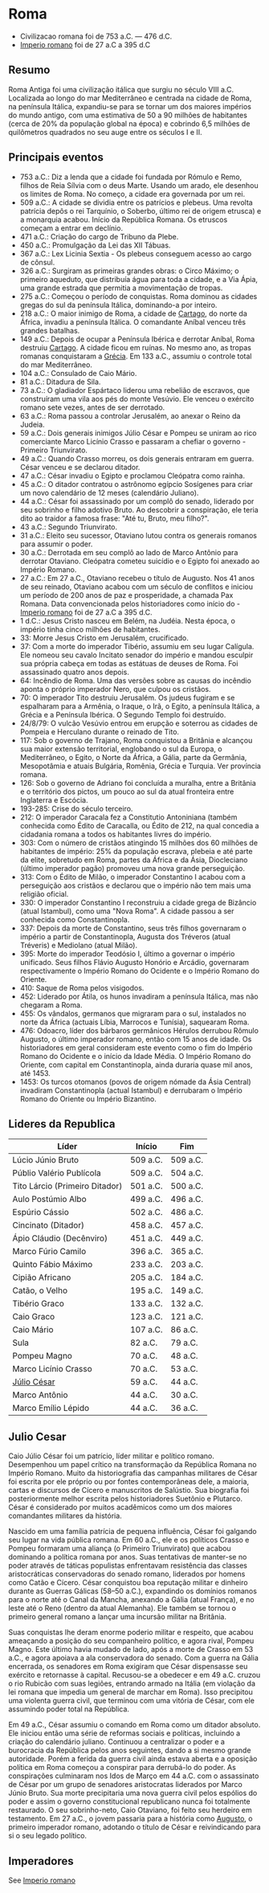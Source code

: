 # Roma

- Civilizacao romana foi de 753 a.C. — 476 d.C.
- [Imperio romano](imperioromano) foi de 27 a.C a 395 d.C

## Resumo

Roma Antiga foi uma civilização itálica que surgiu no século VIII a.C. Localizada ao longo do mar Mediterrâneo e centrada na cidade de Roma, na península Itálica, expandiu-se para se tornar um dos maiores impérios do mundo antigo, com uma estimativa de 50 a 90 milhões de habitantes (cerca de 20% da população global na época) e cobrindo 6,5 milhões de quilômetros quadrados no seu auge entre os séculos I e II.

## Principais eventos

- 753 a.C.: Diz a lenda que a cidade foi fundada por Rómulo e Remo, filhos de Reia Sílvia com o deus Marte. Usando um arado, ele desenhou os limites de Roma. No começo, a cidade era governada por um rei.
- 509 a.C.: A cidade se dividia entre os patrícios e plebeus. Uma revolta patrícia depôs o rei Tarquínio, o Soberbo, último rei de origem etrusca) e a monarquia acabou. Início da República Romana. Os etruscos começam a entrar em declínio.
- 471 a.C.: Criação do cargo de Tribuno da Plebe.
- 450 a.C.: Promulgação da Lei das XII Tábuas.
- 367 a.C.: Lex Licinia Sextia - Os plebeus conseguem acesso ao cargo de cônsul.
- 326 a.C.: Surgiram as primeiras grandes obras: o Circo Máximo; o primeiro aqueduto, que distribuía água para toda a cidade, e a Via Ápia, uma grande estrada que permitia a movimentação de tropas.
- 275 a.C.: Começou o período de conquistas. Roma dominou as cidades gregas do sul da península Itálica, dominando-a por inteiro.
- 218 a.C.: O maior inimigo de Roma, a cidade de [Cartago](cartago), do norte da África, invadiu a península Itálica. O comandante Aníbal venceu três grandes batalhas.
- 149 a.C.: Depois de ocupar a Península Ibérica e derrotar Aníbal, Roma destruiu [Cartago](cartago). A cidade ficou em ruínas. No mesmo ano, as tropas romanas conquistaram a [Grécia](grecia). Em 133 a.C., assumiu o controle total do mar Mediterrâneo.
- 104 a.C.: Consulado de Caio Mário.
- 81 a.C.: Ditadura de Sila.
- 73 a.C.: O gladiador Espártaco liderou uma rebelião de escravos, que construíram uma vila aos pés do monte Vesúvio. Ele venceu o exército romano sete vezes, antes de ser derrotado.
- 63 a.C.: Roma passou a controlar Jerusalém, ao anexar o Reino da Judeia.
- 59 a.C.: Dois generais inimigos Júlio César e Pompeu se uniram ao rico comerciante Marco Licínio Crasso e passaram a chefiar o governo - Primeiro Triunvirato.
- 49 a.C.: Quando Crasso morreu, os dois generais entraram em guerra. César venceu e se declarou ditador.
- 47 a.C.: César invadiu o Egipto e proclamou Cleópatra como rainha.
- 45 a.C.: O ditador contratou o astrônomo egípcio Sosígenes para criar um novo calendário de 12 meses (calendário Juliano).
- 44 a.C.: César foi assassinado por um complô do senado, liderado por seu sobrinho e filho adotivo Bruto. Ao descobrir a conspiração, ele teria dito ao traidor a famosa frase: "Até tu, Bruto, meu filho?".
- 43 a.C.: Segundo Triunvirato.
- 31 a.C.: Eleito seu sucessor, Otaviano lutou contra os generais romanos para assumir o poder.
- 30 a.C.: Derrotada em seu complô ao lado de Marco Antônio para derrotar Otaviano. Cleópatra cometeu suicídio e o Egipto foi anexado ao Império Romano.
- 27 a.C.: Em 27 a.C., Otaviano recebeu o título de Augusto. Nos 41 anos de seu reinado, Otaviano acabou com um século de conflitos e iniciou um período de 200 anos de paz e prosperidade, a chamada Pax Romana. Data convencionada pelos historiadores como início do - [Imperio romano](imperioromano) foi de 27 a.C a 395 d.C.
- 1 d.C.: Jesus Cristo nasceu em Belém, na Judéia. Nesta época, o império tinha cinco milhões de habitantes.
- 33: Morre Jesus Cristo em Jerusalém, crucificado.
- 37: Com a morte do imperador Tibério, assumiu em seu lugar Calígula. Ele nomeou seu cavalo Incitato senador do império e mandou esculpir sua própria cabeça em todas as estátuas de deuses de Roma. Foi assassinado quatro anos depois.
- 64: Incêndio de Roma. Uma das versões sobre as causas do incêndio aponta o próprio imperador Nero, que culpou os cristãos.
- 70: O imperador Tito destruiu Jerusalém. Os judeus fugiram e se espalharam para a Armênia, o Iraque, o Irã, o Egito, a península Itálica, a Grécia e a Península Ibérica. O Segundo Templo foi destruído.
- 24/8/79: O vulcão Vesúvio entrou em erupção e soterrou as cidades de Pompeia e Herculano durante o reinado de Tito.
- 117: Sob o governo de Trajano, Roma conquistou a Britânia e alcançou sua maior extensão territorial, englobando o sul da Europa, o Mediterrâneo, o Egito, o Norte da África, a Gália, parte da Germânia, Mesopotâmia e atuais Bulgária, Romênia, Grécia e Turquia. Ver província romana.
- 126: Sob o governo de Adriano foi concluída a muralha, entre a Britânia e o território dos pictos, um pouco ao sul da atual fronteira entre Inglaterra e Escócia.
- 193-285: Crise do século terceiro.
- 212: O imperador Caracala fez a Constitutio Antoniniana (também conhecida como Édito de Caracalla, ou Édito de 212, na qual concedia a cidadania romana a todos os habitantes livres do império.
- 303: Com o número de cristãos atingindo 15 milhões dos 60 milhões de habitantes de império: 25% da população escrava, plebeia e até parte da elite, sobretudo em Roma, partes da África e da Ásia, Diocleciano (último imperador pagão) promoveu uma nova grande perseguição.
- 313: Com o Édito de Milão, o imperador Constantino I acabou com a perseguição aos cristãos e declarou que o império não tem mais uma religião oficial.
- 330: O imperador Constantino I reconstruiu a cidade grega de Bizâncio (atual Istambul), como uma "Nova Roma". A cidade passou a ser conhecida como Constantinopla.
- 337: Depois da morte de Constantino, seus três filhos governaram o império a partir de Constantinopla, Augusta dos Tréveros (atual Tréveris) e Mediolano (atual Milão).
- 395: Morte do imperador Teodósio I, último a governar o império unificado. Seus filhos Flávio Augusto Honório e Arcádio, governaram respectivamente o Império Romano do Ocidente e o Império Romano do Oriente.
- 410: Saque de Roma pelos visigodos.
- 452: Liderado por Átila, os hunos invadiram a península Itálica, mas não chegaram a Roma.
- 455: Os vândalos, germanos que migraram para o sul, instalados no norte da África (actuais Líbia, Marrocos e Tunísia), saquearam Roma.
- 476: Odoacro, líder dos bárbaros germânicos Hérulos derrubou Rômulo Augusto, o último imperador romano, então com 15 anos de idade. Os historiadores em geral consideram este evento como o fim do Império Romano do Ocidente e o início da Idade Média. O Império Romano do Oriente, com capital em Constantinopla, ainda duraria quase mil anos, até 1453.
- 1453: Os turcos otomanos (povos de origem nómade da Ásia Central) invadiram Constantinopla (actual Istambul) e derrubaram o Império Romano do Oriente ou Império Bizantino.

## Lideres da Republica

| Líder | Início | Fim |
|-------|---------|-----|
| Lúcio Júnio Bruto | 509 a.C. | 509 a.C. |
| Públio Valério Publícola | 509 a.C. | 504 a.C. |
| Tito Lárcio (Primeiro Ditador) | 501 a.C. | 500 a.C. |
| Aulo Postúmio Albo | 499 a.C. | 496 a.C. |
| Espúrio Cássio | 502 a.C. | 486 a.C. |
| Cincinato (Ditador) | 458 a.C. | 457 a.C. |
| Ápio Cláudio (Decênviro) | 451 a.C. | 449 a.C. |
| Marco Fúrio Camilo | 396 a.C. | 365 a.C. |
| Quinto Fábio Máximo | 233 a.C. | 203 a.C. |
| Cipião Africano | 205 a.C. | 184 a.C. |
| Catão, o Velho | 195 a.C. | 149 a.C. |
| Tibério Graco | 133 a.C. | 132 a.C. |
| Caio Graco | 123 a.C. | 121 a.C. |
| Caio Mário | 107 a.C. | 86 a.C. |
| Sula | 82 a.C. | 79 a.C. |
| Pompeu Magno | 70 a.C. | 48 a.C. |
| Marco Licínio Crasso | 70 a.C. | 53 a.C. |
| [Júlio César](#julio-cesar) | 59 a.C. | 44 a.C. |
| Marco Antônio | 44 a.C. | 30 a.C. |
| Marco Emílio Lépido | 44 a.C. | 36 a.C. |

## Julio Cesar

Caio Júlio César foi um patrício, líder militar e político romano. Desempenhou um papel crítico na transformação da República Romana no Império Romano. Muito da historiografia das campanhas militares de César foi escrita por ele próprio ou por fontes contemporâneas dele, a maioria, cartas e discursos de Cícero e manuscritos de Salústio. Sua biografia foi posteriormente melhor escrita pelos historiadores Suetônio e Plutarco. César é considerado por muitos acadêmicos como um dos maiores comandantes militares da história.

Nascido em uma família patrícia de pequena influência, César foi galgando seu lugar na vida pública romana. Em 60 a.C., ele e os políticos Crasso e Pompeu formaram uma aliança (o Primeiro Triunvirato) que acabou dominando a política romana por anos. Suas tentativas de manter-se no poder através de táticas populistas enfrentavam resistência das classes aristocráticas conservadoras do senado romano, liderados por homens como Catão e Cícero. César conquistou boa reputação militar e dinheiro durante as Guerras Gálicas (58–50 a.C.), expandindo os domínios romanos para o norte até o Canal da Mancha, anexando a Gália (atual França), e no leste até o Reno (dentro da atual Alemanha). Ele também se tornou o primeiro general romano a lançar uma incursão militar na Britânia.

Suas conquistas lhe deram enorme poderio militar e respeito, que acabou ameaçando a posição do seu companheiro político, e agora rival, Pompeu Magno. Este último havia mudado de lado, após a morte de Crasso em 53 a.C., e agora apoiava a ala conservadora do senado. Com a guerra na Gália encerrada, os senadores em Roma exigiram que César dispensasse seu exército e retornasse à capital. Recusou-se a obedecer e em 49 a.C. cruzou o rio Rubicão com suas legiões, entrando armado na Itália (em violação da lei romana que impedia um general de marchar em Roma). Isso precipitou uma violenta guerra civil, que terminou com uma vitória de César, com ele assumindo poder total na República.

Em 49 a.C., César assumiu o comando em Roma como um ditador absoluto. Ele iniciou então uma série de reformas sociais e políticas, incluindo a criação do calendário juliano. Continuou a centralizar o poder e a burocracia da República pelos anos seguintes, dando a si mesmo grande autoridade. Porém a ferida da guerra civil ainda estava aberta e a oposição política em Roma começou a conspirar para derrubá-lo do poder. As conspirações culminaram nos Idos de Março em 44 a.C. com o assassinato de César por um grupo de senadores aristocratas liderados por Marco Júnio Bruto. Sua morte precipitaria uma nova guerra civil pelos espólios do poder e assim o governo constitucional republicano nunca foi totalmente restaurado. O seu sobrinho-neto, Caio Otaviano, foi feito seu herdeiro em testamento. Em 27 a.C., o jovem passaria para a história como [Augusto](imperioromano#augusto), o primeiro imperador romano, adotando o título de César e reivindicando para si o seu legado político.

## Imperadores

See [Imperio romano](imperioromano)
